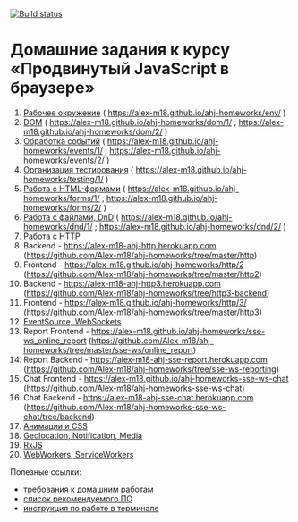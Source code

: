 [![Build status](https://ci.appveyor.com/api/projects/status/c7ddm2v533f1eped?svg=true)](https://ci.appveyor.com/project/Alex-m18/ahj-homeworks)

# Домашние задания к курсу «Продвинутый JavaScript в браузере»

1. [Рабочее окружение](env/) ( https://alex-m18.github.io/ahj-homeworks/env/ )
1. [DOM](dom/) ( https://alex-m18.github.io/ahj-homeworks/dom/1/ ; https://alex-m18.github.io/ahj-homeworks/dom/2/ )
1. [Обработка событий](events/) ( https://alex-m18.github.io/ahj-homeworks/events/1/ ; https://alex-m18.github.io/ahj-homeworks/events/2/ )
1. [Организация тестирования](testing/) ( https://alex-m18.github.io/ahj-homeworks/testing/1/ )
1. [Работа с HTML-формами](forms/) ( https://alex-m18.github.io/ahj-homeworks/forms/1/ ; https://alex-m18.github.io/ahj-homeworks/forms/2/ )
1. [Работа с файлами, DnD](dnd/) ( https://alex-m18.github.io/ahj-homeworks/dnd/1/ ; https://alex-m18.github.io/ahj-homeworks/dnd/2/ )
1. [Работа с HTTP](http/)
  1. Backend -  https://alex-m18-ahj-http.herokuapp.com          (https://github.com/Alex-m18/ahj-homeworks/tree/master/http)
  1. Frontend - https://alex-m18.github.io/ahj-homeworks/http/2  (https://github.com/Alex-m18/ahj-homeworks/tree/master/http2)
  1. Backend  - https://alex-m18-ahj-http3.herokuapp.com         (https://github.com/Alex-m18/ahj-homeworks/tree/http3-backend)
  1. Frontend - https://alex-m18.github.io/ahj-homeworks/http/3/ (https://github.com/Alex-m18/ahj-homeworks/tree/master/http3)
1. [EventSource, WebSockets](sse-ws/)
  1. Report Frontend - https://alex-m18.github.io/ahj-homeworks/sse-ws_online_report (https://github.com/Alex-m18/ahj-homeworks/tree/master/sse-ws/online_report)
  1. Report Backend  - https://alex-m18-ahj-sse-report.herokuapp.com                 (https://github.com/Alex-m18/ahj-homeworks/tree/sse-ws-reporting)
  1. Chat Frontend   - https://alex-m18.github.io/ahj-homeworks-sse-ws-chat          (https://github.com/Alex-m18/ahj-homeworks-sse-ws-chat)
  1. Chat Backend    - https://alex-m18-ahj-sse-chat.herokuapp.com                   (https://github.com/Alex-m18/ahj-homeworks-sse-ws-chat/tree/backend)
1. [Анимации и CSS](anim/)
1. [Geolocation, Notification, Media](media/)
1. [RxJS](rxjs/)
1. [WebWorkers, ServiceWorkers](workers/)

Полезные ссылки:
* [требования к домашним работам](requirements.md)
* [список рекомендуемого ПО](software.md)
* [инструкция по работе в терминале](terminal.md)
